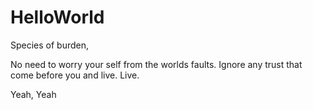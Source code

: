 # HelloWorld

Species of burden,

No need to worry your self from the worlds faults. Ignore any trust that come before you and live. Live.

Yeah, Yeah

